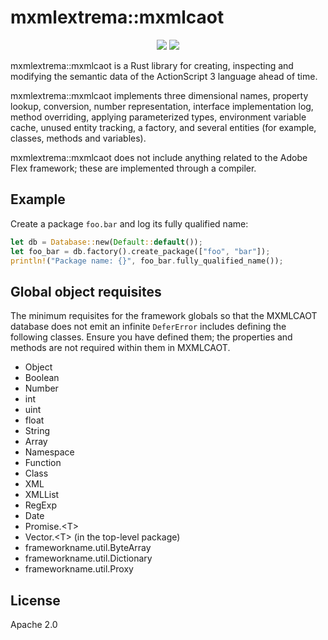 # mxmlextrema::mxmlcaot

<p align="center">
  <a href="https://lib.rs/crates/mxmlextrema-mxmlcaot"><img src="https://img.shields.io/badge/lib.rs-green"></a>
  <a href="https://docs.rs/mxmlextrema-mxmlcaot"><img src="https://img.shields.io/badge/Rust%20API%20Documentation-gray"></a>
</p>

mxmlextrema::mxmlcaot is a Rust library for creating, inspecting and modifying the semantic data of the ActionScript 3 language ahead of time.

mxmlextrema::mxmlcaot implements three dimensional names, property lookup, conversion, number representation, interface implementation log, method overriding, applying parameterized types, environment variable cache, unused entity tracking, a factory, and several entities (for example, classes, methods and variables).

mxmlextrema::mxmlcaot does not include anything related to the Adobe Flex framework; these are implemented through a compiler.

## Example

Create a package `foo.bar` and log its fully qualified name:

```rust
let db = Database::new(Default::default());
let foo_bar = db.factory().create_package(["foo", "bar"]);
println!("Package name: {}", foo_bar.fully_qualified_name());
```

## Global object requisites

The minimum requisites for the framework globals so that the MXMLCAOT database does not emit an infinite `DeferError` includes defining the following classes. Ensure you have defined them; the properties and methods are not required within them in MXMLCAOT.

- Object
- Boolean
- Number
- int
- uint
- float
- String
- Array
- Namespace
- Function
- Class
- XML
- XMLList
- RegExp
- Date
- Promise.\<T\>
- Vector.\<T\> (in the top-level package)
- frameworkname.util.ByteArray
- frameworkname.util.Dictionary
- frameworkname.util.Proxy

## License

Apache 2.0